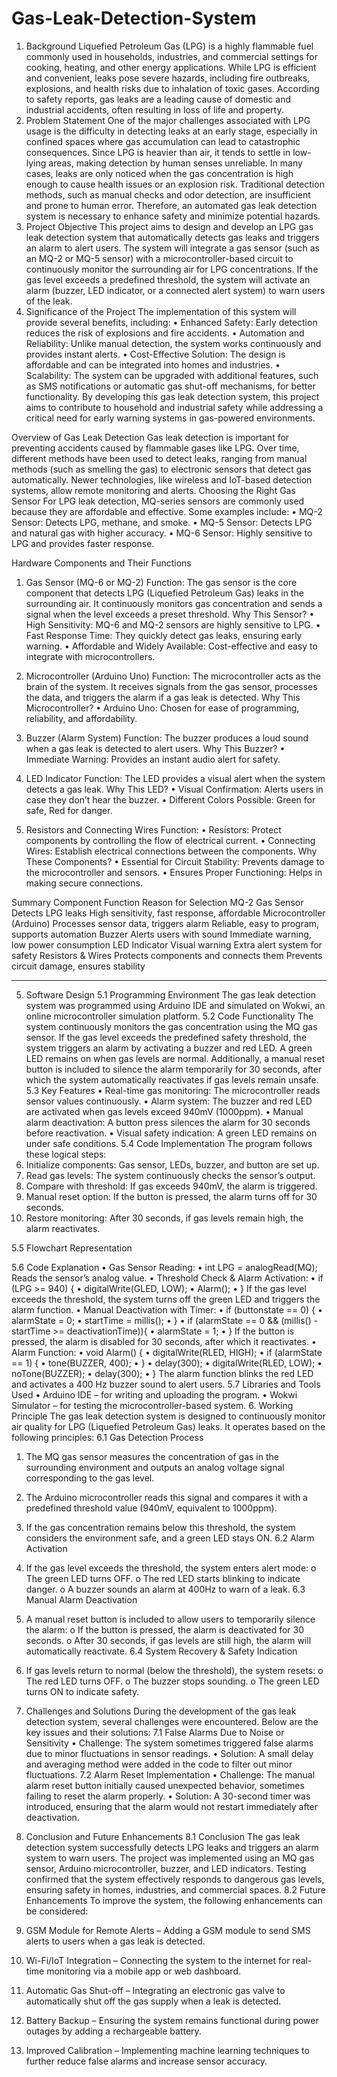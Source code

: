 # Gas-Leak-Detection-System
1. Background
Liquefied Petroleum Gas (LPG) is a highly flammable fuel commonly used in households, industries, and commercial settings for cooking, heating, and other energy applications. While LPG is efficient and convenient, leaks pose severe hazards, including fire outbreaks, explosions, and health risks due to inhalation of toxic gases. According to safety reports, gas leaks are a leading cause of domestic and industrial accidents, often resulting in loss of life and property.
2. Problem Statement
One of the major challenges associated with LPG usage is the difficulty in detecting leaks at an early stage, especially in confined spaces where gas accumulation can lead to catastrophic consequences. Since LPG is heavier than air, it tends to settle in low-lying areas, making detection by human senses unreliable. In many cases, leaks are only noticed when the gas concentration is high enough to cause health issues or an explosion risk. Traditional detection methods, such as manual checks and odor detection, are insufficient and prone to human error. Therefore, an automated gas leak detection system is necessary to enhance safety and minimize potential hazards.
3. Project Objective
This project aims to design and develop an LPG gas leak detection system that automatically detects gas leaks and triggers an alarm to alert users. The system will integrate a gas sensor (such as an MQ-2 or MQ-5 sensor) with a microcontroller-based circuit to continuously monitor the surrounding air for LPG concentrations. If the gas level exceeds a predefined threshold, the system will activate an alarm (buzzer, LED indicator, or a connected alert system) to warn users of the leak.
4. Significance of the Project
The implementation of this system will provide several benefits, including:
•	Enhanced Safety: Early detection reduces the risk of explosions and fire accidents.
•	Automation and Reliability: Unlike manual detection, the system works continuously and provides instant alerts.
•	Cost-Effective Solution: The design is affordable and can be integrated into homes and industries.
•	Scalability: The system can be upgraded with additional features, such as SMS notifications or automatic gas shut-off mechanisms, for better functionality.
By developing this gas leak detection system, this project aims to contribute to household and industrial safety while addressing a critical need for early warning systems in gas-powered environments.


Overview of Gas Leak Detection
Gas leak detection is important for preventing accidents caused by flammable gases like LPG. Over time, different methods have been used to detect leaks, ranging from manual methods (such as smelling the gas) to electronic sensors that detect gas automatically. Newer technologies, like wireless and IoT-based detection systems, allow remote monitoring and alerts.
Choosing the Right Gas Sensor
For LPG leak detection, MQ-series sensors are commonly used because they are affordable and effective. Some examples include:
•	MQ-2 Sensor: Detects LPG, methane, and smoke.
•	MQ-5 Sensor: Detects LPG and natural gas with higher accuracy.
•	MQ-6 Sensor: Highly sensitive to LPG and provides faster response.



Hardware Components and Their Functions
1. Gas Sensor (MQ-6 or MQ-2)
Function:
The gas sensor is the core component that detects LPG (Liquefied Petroleum Gas) leaks in the surrounding air. It continuously monitors gas concentration and sends a signal when the level exceeds a preset threshold.
Why This Sensor?
•	High Sensitivity: MQ-6 and MQ-2 sensors are highly sensitive to LPG.
•	Fast Response Time: They quickly detect gas leaks, ensuring early warning.
•	Affordable and Widely Available: Cost-effective and easy to integrate with microcontrollers.

2. Microcontroller (Arduino Uno)
Function:
The microcontroller acts as the brain of the system. It receives signals from the gas sensor, processes the data, and triggers the alarm if a gas leak is detected.
Why This Microcontroller?
•	Arduino Uno: Chosen for ease of programming, reliability, and affordability.

3. Buzzer (Alarm System)
Function:
The buzzer produces a loud sound when a gas leak is detected to alert users.
Why This Buzzer?
•	Immediate Warning: Provides an instant audio alert for safety.

4. LED Indicator
Function:
The LED provides a visual alert when the system detects a gas leak.
Why This LED?
•	Visual Confirmation: Alerts users in case they don’t hear the buzzer.
•	Different Colors Possible: Green for safe, Red for danger.


5. Resistors and Connecting Wires
Function:
•	Resistors: Protect components by controlling the flow of electrical current.
•	Connecting Wires: Establish electrical connections between the components.
Why These Components?
•	Essential for Circuit Stability: Prevents damage to the microcontroller and sensors.
•	Ensures Proper Functioning: Helps in making secure connections.



Summary
Component	Function	Reason for Selection
MQ-2 Gas Sensor	Detects LPG leaks	High sensitivity, fast response, affordable
Microcontroller (Arduino)	Processes sensor data, triggers alarm	Reliable, easy to program, supports automation
Buzzer	Alerts users with sound	Immediate warning, low power consumption
LED Indicator	Visual warning	Extra alert system for safety
Resistors & Wires	Protects components and connects them	Prevents circuit damage, ensures stability
________________________________________



5. Software Design
5.1 Programming Environment
The gas leak detection system was programmed using Arduino IDE and simulated on Wokwi, an online microcontroller simulation platform. 
5.2 Code Functionality
The system continuously monitors the gas concentration using the MQ gas sensor. If the gas level exceeds the predefined safety threshold, the system triggers an alarm by activating a buzzer and red LED. A green LED remains on when gas levels are normal.
Additionally, a manual reset button is included to silence the alarm temporarily for 30 seconds, after which the system automatically reactivates if gas levels remain unsafe.
5.3 Key Features
•	Real-time gas monitoring: The microcontroller reads sensor values continuously.
•	Alarm system: The buzzer and red LED are activated when gas levels exceed 940mV (1000ppm).
•	Manual alarm deactivation: A button press silences the alarm for 30 seconds before reactivation.
•	Visual safety indication: A green LED remains on under safe conditions.
5.4 Code Implementation
The program follows these logical steps:
1.	Initialize components: Gas sensor, LEDs, buzzer, and button are set up.
2.	Read gas levels: The system continuously checks the sensor’s output.
3.	Compare with threshold: If gas exceeds 940mV, the alarm is triggered.
4.	Manual reset option: If the button is pressed, the alarm turns off for 30 seconds.
5.	Restore monitoring: After 30 seconds, if gas levels remain high, the alarm reactivates.

5.5 Flowchart Representation
  
5.6 Code Explanation
•	Gas Sensor Reading:
•	int LPG = analogRead(MQ);
Reads the sensor’s analog value.
•	Threshold Check & Alarm Activation:
•	if (LPG >= 940) { 
•	    digitalWrite(GLED, LOW);
•	    Alarm(); 
•	}
If the gas level exceeds the threshold, the system turns off the green LED and triggers the alarm function.
•	Manual Deactivation with Timer:
•	if (buttonstate == 0) {
•	    alarmState = 0;
•	    startTime = millis();
•	}
•	if (alarmState == 0 && (millis() - startTime >= deactivationTime)){
•	    alarmState = 1;
•	}
If the button is pressed, the alarm is disabled for 30 seconds, after which it reactivates.
•	Alarm Function:
•	void Alarm() {
•	    digitalWrite(RLED, HIGH);
•	    if (alarmState == 1) {
•	        tone(BUZZER, 400);
•	    }
•	    delay(300);
•	    digitalWrite(RLED, LOW);
•	    noTone(BUZZER);
•	    delay(300);
•	}
The alarm function blinks the red LED and activates a 400 Hz buzzer sound to alert users.
5.7 Libraries and Tools Used
•	Arduino IDE – for writing and uploading the program.
•	Wokwi Simulator – for testing the microcontroller-based system.
6. Working Principle
The gas leak detection system is designed to continuously monitor air quality for LPG (Liquefied Petroleum Gas) leaks. It operates based on the following principles:
6.1 Gas Detection Process
1.	The MQ gas sensor measures the concentration of gas in the surrounding environment and outputs an analog voltage signal corresponding to the gas level.
2.	The Arduino microcontroller reads this signal and compares it with a predefined threshold value (940mV, equivalent to 1000ppm).
3.	If the gas concentration remains below this threshold, the system considers the environment safe, and a green LED stays ON.
6.2 Alarm Activation
4.	If the gas level exceeds the threshold, the system enters alert mode:
o	The green LED turns OFF.
o	The red LED starts blinking to indicate danger.
o	A buzzer sounds an alarm at 400Hz to warn of a leak.
6.3 Manual Alarm Deactivation
5.	A manual reset button is included to allow users to temporarily silence the alarm:
o	If the button is pressed, the alarm is deactivated for 30 seconds.
o	After 30 seconds, if gas levels are still high, the alarm will automatically reactivate.
6.4 System Recovery & Safety Indication
6.	If gas levels return to normal (below the threshold), the system resets:
o	The red LED turns OFF.
o	The buzzer stops sounding.
o	The green LED turns ON to indicate safety.






7. Challenges and Solutions
During the development of the gas leak detection system, several challenges were encountered. Below are the key issues and their solutions:
7.1 False Alarms Due to Noise or Sensitivity
•	Challenge: The system sometimes triggered false alarms due to minor fluctuations in sensor readings.
•	Solution: A small delay and averaging method were added in the code to filter out minor fluctuations.
7.2 Alarm Reset Implementation
•	Challenge: The manual alarm reset button initially caused unexpected behavior, sometimes failing to reset the alarm properly.
•	Solution: A 30-second timer was introduced, ensuring that the alarm would not restart immediately after deactivation.


8. Conclusion and Future Enhancements
8.1 Conclusion
The gas leak detection system successfully detects LPG leaks and triggers an alarm system to warn users. The project was implemented using an MQ gas sensor, Arduino microcontroller, buzzer, and LED indicators. Testing confirmed that the system effectively responds to dangerous gas levels, ensuring safety in homes, industries, and commercial spaces.
8.2 Future Enhancements
To improve the system, the following enhancements can be considered:
1.	GSM Module for Remote Alerts – Adding a GSM module to send SMS alerts to users when a gas leak is detected.
2.	Wi-Fi/IoT Integration – Connecting the system to the internet for real-time monitoring via a mobile app or web dashboard.
3.	Automatic Gas Shut-off – Integrating an electronic gas valve to automatically shut off the gas supply when a leak is detected.
4.	Battery Backup – Ensuring the system remains functional during power outages by adding a rechargeable battery.
5.	Improved Calibration – Implementing machine learning techniques to further reduce false alarms and increase sensor accuracy.





